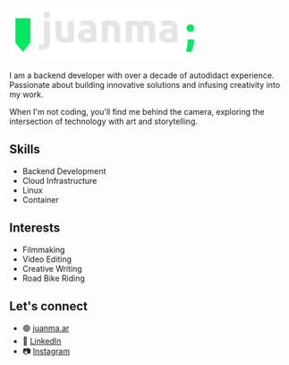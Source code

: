 ![](./assets/espinosajuanma-logo-small.svg?raw=true)

I am a backend developer with over a decade of autodidact experience.
Passionate about building innovative solutions and infusing creativity into my
work.

When I'm not coding, you'll find me behind the camera, exploring the
intersection of technology with art and storytelling.

## Skills

- Backend Development
- Cloud Infrastructure
- Linux
- Container 

## Interests

- Filmmaking
- Video Editing
- Creative Writing
- Road Bike Riding

## Let's connect

- 🟢 [juanma.ar](https://www.juanma.ar "juanma.ar")
- 💼 [LinkedIn](https://www.linkedin.com/in/espinosajuanma "Juan Manuel Espinosa")
- 📷 [Instagram](https://www.instagram.com/espinosajuanma "@espinosajuanma")
